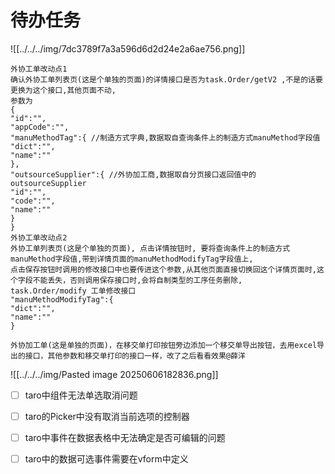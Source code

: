 # 待办任务
![[../../../img/7dc3789f7a3a596d6d2d24e2a6ae756.png]]
~~~
外协工单改动点1
确认外协工单列表页(这是个单独的页面)的详情接口是否为task.Order/getV2 ,不是的话要更换为这个接口,其他页面不动,
参数为
{
"id":"",
"appCode":"",
"manuMethodTag":{ //制造方式字典,数据取自查询条件上的制造方式manuMethod字段值
"dict":"",
"name":"" 
},
"outsourceSupplier":{ //外协加工商,数据取自分页接口返回值中的outsourceSupplier
"id":"",
"code":"",
"name":"" 
}
}
外协工单改动点2
外协工单列表页(这是个单独的页面), 点击详情按钮时, 要将查询条件上的制造方式manuMethod字段值,带到详情页面的manuMethodModifyTag字段值上,
点击保存按钮时调用的修改接口中也要传进这个参数,从其他页面直接切换回这个详情页面时,这个字段不能丢失，否则调用保存接口时,会将自制类型的工序任务删除,
task.Order/modify 工单修改接口
"manuMethodModifyTag":{
"dict":"",
"name":""
}
~~~

~~~
外协加工单(这是单独的页面)，在移交单打印按钮旁边添加一个移交单导出按钮，去用excel导出的接口，其他参数和移交单打印的接口一样，改了之后看看效果@薛洋 
~~~
![[../../../img/Pasted image 20250606182836.png]]


- [ ] taro中组件无法单选取消问题
- [ ] taro的Picker中没有取消当前选项的控制器
- [ ] taro中事件在数据表格中无法确定是否可编辑的问题
- [ ] taro中的数据可选事件需要在vform中定义



